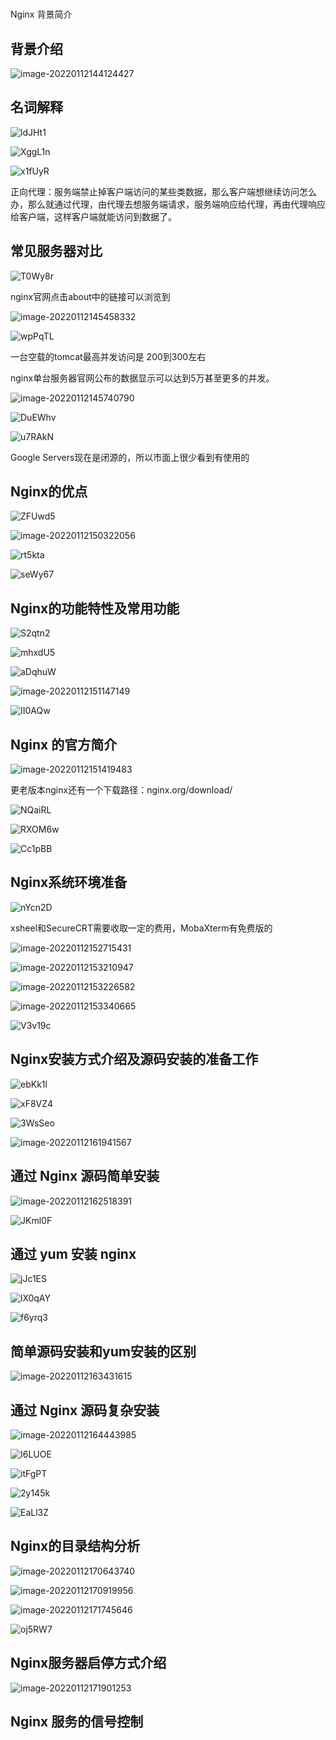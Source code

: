 #  

Nginx 背景简介

## 背景介绍

![image-20220112144124427](https://cdn.jsdelivr.net/gh/kaihuacheng/images@master/uPic/image-20220112144124427.png)





## 名词解释

![ldJHt1](https://cdn.jsdelivr.net/gh/kaihuacheng/images@master/uPic/ldJHt1.png)

![XggL1n](https://cdn.jsdelivr.net/gh/kaihuacheng/images@master/uPic/XggL1n.png)

![x1fUyR](https://cdn.jsdelivr.net/gh/kaihuacheng/images@master/uPic/x1fUyR.png)

正向代理：服务端禁止掉客户端访问的某些类数据，那么客户端想继续访问怎么办，那么就通过代理，由代理去想服务端请求，服务端响应给代理，再由代理响应给客户端，这样客户端就能访问到数据了。

## 常见服务器对比

![T0Wy8r](https://cdn.jsdelivr.net/gh/kaihuacheng/images@master/uPic/T0Wy8r.png)

nginx官网点击about中的链接可以浏览到

![image-20220112145458332](https://cdn.jsdelivr.net/gh/kaihuacheng/images@master/uPic/image-20220112145458332.png)

![wpPqTL](https://cdn.jsdelivr.net/gh/kaihuacheng/images@master/uPic/wpPqTL.png)

一台空载的tomcat最高并发访问是 200到300左右

nginx单台服务器官网公布的数据显示可以达到5万甚至更多的并发。

![image-20220112145740790](https://cdn.jsdelivr.net/gh/kaihuacheng/images@master/uPic/image-20220112145740790.png)

![DuEWhv](https://cdn.jsdelivr.net/gh/kaihuacheng/images@master/uPic/DuEWhv.png)

![u7RAkN](https://cdn.jsdelivr.net/gh/kaihuacheng/images@master/uPic/u7RAkN.png)

Google Servers现在是闭源的，所以市面上很少看到有使用的



## Nginx的优点

![ZFUwd5](https://cdn.jsdelivr.net/gh/kaihuacheng/images@master/uPic/ZFUwd5.png)

![image-20220112150322056](https://cdn.jsdelivr.net/gh/kaihuacheng/images@master/uPic/image-20220112150322056.png)

![rt5kta](https://cdn.jsdelivr.net/gh/kaihuacheng/images@master/uPic/rt5kta.png)

![seWy67](https://cdn.jsdelivr.net/gh/kaihuacheng/images@master/uPic/seWy67.png)



## Nginx的功能特性及常用功能

![S2qtn2](https://cdn.jsdelivr.net/gh/kaihuacheng/images@master/uPic/S2qtn2.png)

![mhxdU5](https://cdn.jsdelivr.net/gh/kaihuacheng/images@master/uPic/mhxdU5.png)

![aDqhuW](https://cdn.jsdelivr.net/gh/kaihuacheng/images@master/uPic/aDqhuW.png)

![image-20220112151147149](https://cdn.jsdelivr.net/gh/kaihuacheng/images@master/uPic/image-20220112151147149.png)

![II0AQw](https://cdn.jsdelivr.net/gh/kaihuacheng/images@master/uPic/II0AQw.png)

## Nginx 的官方简介

![image-20220112151419483](https://cdn.jsdelivr.net/gh/kaihuacheng/images@master/uPic/image-20220112151419483.png)

更老版本nginx还有一个下载路径：nginx.org/download/

![NQaiRL](https://cdn.jsdelivr.net/gh/kaihuacheng/images@master/uPic/NQaiRL.png)

![RXOM6w](https://cdn.jsdelivr.net/gh/kaihuacheng/images@master/uPic/RXOM6w.png)

![Cc1pBB](https://cdn.jsdelivr.net/gh/kaihuacheng/images@master/uPic/Cc1pBB.png)

## Nginx系统环境准备

![nYcn2D](https://cdn.jsdelivr.net/gh/kaihuacheng/images@master/uPic/nYcn2D.png)

xsheel和SecureCRT需要收取一定的费用，MobaXterm有免费版的

![image-20220112152715431](https://cdn.jsdelivr.net/gh/kaihuacheng/images@master/uPic/image-20220112152715431.png)

![image-20220112153210947](https://cdn.jsdelivr.net/gh/kaihuacheng/images@master/uPic/image-20220112153210947.png)

![image-20220112153226582](https://cdn.jsdelivr.net/gh/kaihuacheng/images@master/uPic/image-20220112153226582.png)

![image-20220112153340665](https://cdn.jsdelivr.net/gh/kaihuacheng/images@master/uPic/image-20220112153340665.png)

![V3v19c](https://cdn.jsdelivr.net/gh/kaihuacheng/images@master/uPic/V3v19c.png)

## Nginx安装方式介绍及源码安装的准备工作

![ebKk1l](https://cdn.jsdelivr.net/gh/kaihuacheng/images@master/uPic/ebKk1l.png)

![xF8VZ4](https://cdn.jsdelivr.net/gh/kaihuacheng/images@master/uPic/xF8VZ4.png)

![3WsSeo](https://cdn.jsdelivr.net/gh/kaihuacheng/images@master/uPic/3WsSeo.png)

![image-20220112161941567](https://cdn.jsdelivr.net/gh/kaihuacheng/images@master/uPic/image-20220112161941567.png)

## 通过 Nginx 源码简单安装

![image-20220112162518391](https://cdn.jsdelivr.net/gh/kaihuacheng/images@master/uPic/image-20220112162518391.png)

![JKml0F](https://cdn.jsdelivr.net/gh/kaihuacheng/images@master/uPic/JKml0F.png)

## 通过 yum 安装 nginx

![jJc1ES](https://cdn.jsdelivr.net/gh/kaihuacheng/images@master/uPic/jJc1ES.png)

![lX0qAY](https://cdn.jsdelivr.net/gh/kaihuacheng/images@master/uPic/lX0qAY.png)

![f6yrq3](https://cdn.jsdelivr.net/gh/kaihuacheng/images@master/uPic/f6yrq3.png)

## 简单源码安装和yum安装的区别

![image-20220112163431615](https://cdn.jsdelivr.net/gh/kaihuacheng/images@master/uPic/image-20220112163431615.png)



## 通过 Nginx 源码复杂安装

![image-20220112164443985](https://cdn.jsdelivr.net/gh/kaihuacheng/images@master/uPic/image-20220112164443985.png)

![I6LUOE](https://cdn.jsdelivr.net/gh/kaihuacheng/images@master/uPic/I6LUOE.png)

![itFgPT](https://cdn.jsdelivr.net/gh/kaihuacheng/images@master/uPic/itFgPT.png)

![2y145k](https://cdn.jsdelivr.net/gh/kaihuacheng/images@master/uPic/2y145k.png)

![EaLl3Z](https://cdn.jsdelivr.net/gh/kaihuacheng/images@master/uPic/EaLl3Z.png)



## Nginx的目录结构分析

![image-20220112170643740](https://cdn.jsdelivr.net/gh/kaihuacheng/images@master/uPic/image-20220112170643740.png)

![image-20220112170919956](https://cdn.jsdelivr.net/gh/kaihuacheng/images@master/uPic/image-20220112170919956.png)

![image-20220112171745646](https://cdn.jsdelivr.net/gh/kaihuacheng/images@master/uPic/image-20220112171745646.png)

![oj5RW7](https://cdn.jsdelivr.net/gh/kaihuacheng/images@master/uPic/oj5RW7.png)



## Nginx服务器启停方式介绍

![image-20220112171901253](https://cdn.jsdelivr.net/gh/kaihuacheng/images@master/uPic/image-20220112171901253.png)



## Nginx 服务的信号控制

















